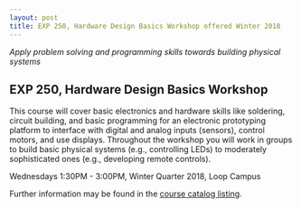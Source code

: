 ```yaml
---
layout: post
title: EXP 250, Hardware Design Basics Workshop offered Winter 2018
---
```


*Apply problem solving and programming skills towards building physical systems*

## **EXP 250, Hardware Design Basics Workshop**

This course will cover basic electronics and hardware skills like soldering, circuit building, and basic programming for an electronic prototyping platform to interface with digital and analog inputs (sensors), control motors, and use displays. Throughout the workshop you will work in groups to build basic physical systems (e.g., controlling LEDs) to moderately sophisticated ones (e.g., developing remote controls).

Wednesdays 1:30PM - 3:00PM, Winter Quarter 2018, Loop Campus

Further information may be found in the [course catalog listing](http://www.cdm.depaul.edu/academics/pages/courseinfo.aspx?CrseId=014378). 
